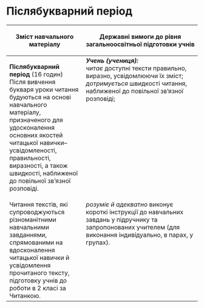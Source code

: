 # Післябукварний період
<table>
<thead>
  <tr>
    <th width="40%" align="center"><p>Зміст навчального матеріалу</p></td>
    <th width="60%" align="center"><p>Державні вимоги до рівня загальноосвітньої підготовки учнів</p></td>
  </tr>
</thead>
<tbody>
  <tr>
    <td width="40%" style="vertical-align:top !important;">
    <p><b>Післябукварний період</b> (16 годин)<br>
Після вивчення букваря уроки читання будуються на основі  навчального матеріалу, призначеного для удосконалення основних якостей читацької навички–усвідомленості, правильності, виразності, а також швидкості, наближеної до повільної зв’язної розповіді.</td>
    <td width="60%" style="vertical-align:top !important;">
<i><b>Учень (учениця):</b></i><br>
<i>читає</i> доступні тексти правильно, виразно, усвідомлюючи їх зміст;<br>
<i>дотримується</i> швидкості читання, наближеної до повільної зв’язної розповіді;
<br></td>
  </tr>
  <tr>
    <td width="40%" style="vertical-align:top !important;">
    Читання текстів, які супроводжуються різноманітними навчальними завданнями, спрямованими на вдосконалення читацької навички й усвідомлення прочитаного тексту, підготовку учнів до роботи в 2 класі за Читанкою.</td>
    <td width="60%" style="vertical-align:top !important;">
<i>розуміє й адекватно</i> виконує короткі інструкції до навчальних завдань у підручнику та запропонованих учителем (для виконання індивідуально, в парах, у групах).<br></td>
  </tr>
</tbody>
</table>